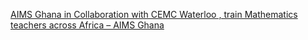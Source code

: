 [AIMS Ghana in Collaboration with CEMC Waterloo , train Mathematics teachers across Africa – AIMS Ghana](https://qi.tc/qi/120611)